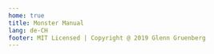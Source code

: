```yaml
---
home: true
title: Monster Manual
lang: de-CH
footer: MIT Licensed | Copyright @ 2019 Glenn Gruenberg
---
```

